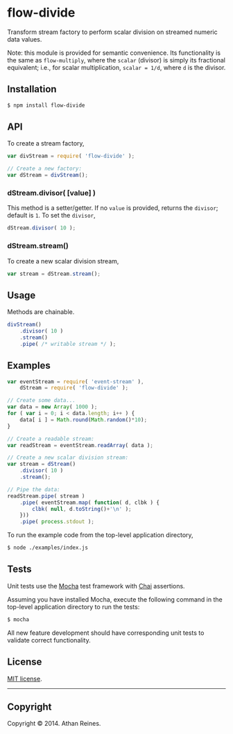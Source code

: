 flow-divide
===========

Transform stream factory to perform scalar division on streamed numeric data values.

Note: this module is provided for semantic convenience. Its functionality is the same as `flow-multiply`, where the `scalar` (divisor) is simply its fractional equivalent; i.e., for scalar multiplication, `scalar = 1/d`, where `d` is the divisor.


## Installation

``` bash
$ npm install flow-divide
```

## API

To create a stream factory,

``` javascript
var divStream = require( 'flow-divide' );

// Create a new factory:
var dStream = divStream();
```

### dStream.divisor( [value] )

This method is a setter/getter. If no `value` is provided, returns the `divisor`; default is `1`. To set the `divisor`,

``` javascript
dStream.divisor( 10 );
```

### dStream.stream()

To create a new scalar division stream,

``` javascript
var stream = dStream.stream();
```


## Usage

Methods are chainable.

``` javascript
divStream()
	.divisor( 10 )
	.stream()
	.pipe( /* writable stream */ );
```


## Examples

``` javascript
var eventStream = require( 'event-stream' ),
	dStream = require( 'flow-divide' );

// Create some data...
var data = new Array( 1000 );
for ( var i = 0; i < data.length; i++ ) {
	data[ i ] = Math.round(Math.random()*10);
}

// Create a readable stream:
var readStream = eventStream.readArray( data );

// Create a new scalar division stream:
var stream = dStream()
	.divisor( 10 )
	.stream();

// Pipe the data:
readStream.pipe( stream )
	.pipe( eventStream.map( function( d, clbk ) {
		clbk( null, d.toString()+'\n' );
	}))
	.pipe( process.stdout );
```

To run the example code from the top-level application directory,

``` bash
$ node ./examples/index.js
```


## Tests

Unit tests use the [Mocha](http://mochajs.org/) test framework with [Chai](http://chaijs.com) assertions.

Assuming you have installed Mocha, execute the following command in the top-level application directory to run the tests:

``` bash
$ mocha
```

All new feature development should have corresponding unit tests to validate correct functionality.


## License

[MIT license](http://opensource.org/licenses/MIT). 


---
## Copyright

Copyright &copy; 2014. Athan Reines.

